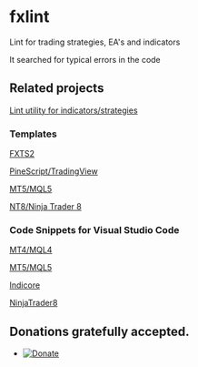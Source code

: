 # fxlint
Lint for trading strategies, EA's and indicators

It searched for typical errors in the code

## Related projects

[Lint utility for indicators/strategies](https://github.com/sibvic/fxlint)

### Templates

[FXTS2](https://github.com/sibvic/fxts2-templates) 

[PineScript/TradingView](https://github.com/sibvic/pinescript-templates) 

[MT5/MQL5](https://github.com/sibvic/mq5-templates) 

[NT8/Ninja Trader 8](https://github.com/sibvic/nt8-templates) 

### Code Snippets for Visual Studio Code

[MT4/MQL4](https://github.com/sibvic/vsc-mq4-snippets) 

[MT5/MQL5](https://github.com/sibvic/vsc-mq5-snippets) 

[Indicore](https://github.com/sibvic/vsc-indicore)

[NinjaTrader8](https://github.com/sibvic/vsc-nt8-snippets)

## Donations gratefully accepted.

* [![Donate](https://img.shields.io/badge/Donate-PayPal-green.svg)](https://paypal.me/sibvic)